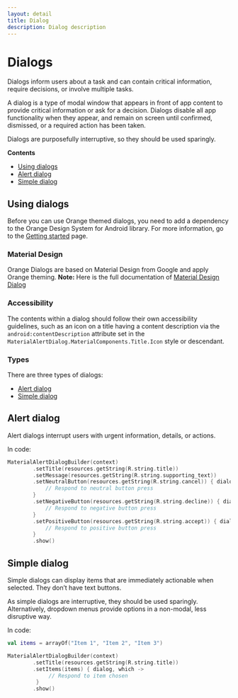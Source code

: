 ```yaml
---
layout: detail
title: Dialog
description: Dialog description
---
```


# Dialogs

Dialogs inform users about a task and can contain critical information, require decisions, or involve multiple tasks.

A dialog is a type of modal window that appears in front of app content to
provide critical information or ask for a decision. Dialogs disable all app
functionality when they appear, and remain on screen until confirmed, dismissed,
or a required action has been taken.

Dialogs are purposefully interruptive, so they should be used sparingly.

**Contents**

*   [Using dialogs](#using-dialogs)
*   [Alert dialog](#alert-dialog)
*   [Simple dialog](#simple-dialog)

## Using dialogs

Before you can use Orange themed dialogs, you need to add a dependency to the Orange Design System
for Android library. For more information, go to the
[Getting started](../getting-started.md) page.

### Material Design

Orange Dialogs are based on Material Design from Google and apply Orange theming.
**Note:** Here is the full documentation
of [Material Design Dialog](https://material.io/components/dialogs/)

### Accessibility

The contents within a dialog should follow their own accessibility guidelines,
such as an icon on a title having a content description via the
`android:contentDescription` attribute set in the
`MaterialAlertDialog.MaterialComponents.Title.Icon` style or descendant.

### Types

There are three types of dialogs: 
-   [Alert dialog](#alert-dialog)
-   [Simple dialog](#simple-dialog)

## Alert dialog

Alert dialogs interrupt users with urgent information, details, or actions.

In code:

```kt
MaterialAlertDialogBuilder(context)
        .setTitle(resources.getString(R.string.title))
        .setMessage(resources.getString(R.string.supporting_text))
        .setNeutralButton(resources.getString(R.string.cancel)) { dialog, which ->
            // Respond to neutral button press
        }
        .setNegativeButton(resources.getString(R.string.decline)) { dialog, which ->
            // Respond to negative button press
        }
        .setPositiveButton(resources.getString(R.string.accept)) { dialog, which ->
            // Respond to positive button press
        }
        .show()
```

## Simple dialog

Simple dialogs can display items that are immediately actionable when selected.
They don’t have text buttons.

As simple dialogs are interruptive, they should be used sparingly.
Alternatively, dropdown menus provide options in a non-modal, less disruptive
way.

In code:

```kt
val items = arrayOf("Item 1", "Item 2", "Item 3")

MaterialAlertDialogBuilder(context)
        .setTitle(resources.getString(R.string.title))
        .setItems(items) { dialog, which ->
             // Respond to item chosen
         }
        .show()
```
